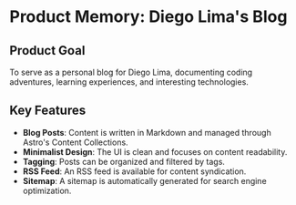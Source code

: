 # Product Memory: Diego Lima's Blog

## Product Goal
To serve as a personal blog for Diego Lima, documenting coding adventures, learning experiences, and interesting technologies.

## Key Features
- **Blog Posts**: Content is written in Markdown and managed through Astro's Content Collections.
- **Minimalist Design**: The UI is clean and focuses on content readability.
- **Tagging**: Posts can be organized and filtered by tags.
- **RSS Feed**: An RSS feed is available for content syndication.
- **Sitemap**: A sitemap is automatically generated for search engine optimization. 